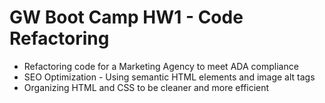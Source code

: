# GW Boot Camp HW1 - Code Refactoring
* Refactoring code for a Marketing Agency to meet ADA compliance
* SEO Optimization - Using semantic HTML elements and image alt tags
* Organizing HTML and CSS to be cleaner and more efficient
